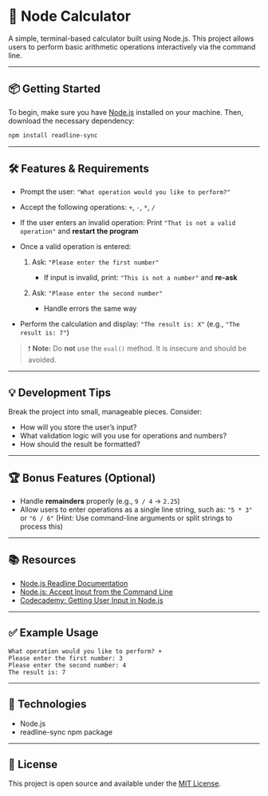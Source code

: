 
# 🧮 Node Calculator

A simple, terminal-based calculator built using Node.js. This project allows users to perform basic arithmetic operations interactively via the command line.

---

## 📦 Getting Started

To begin, make sure you have [Node.js](https://nodejs.org/) installed on your machine. Then, download the necessary dependency:

```bash
npm install readline-sync
````

---

## 🛠 Features & Requirements

* Prompt the user:
  `"What operation would you like to perform?"`

* Accept the following operations:
  `+`, `-`, `*`, `/`

* If the user enters an invalid operation:
  Print `"That is not a valid operation"` and **restart the program**

* Once a valid operation is entered:

  1. Ask: `"Please enter the first number"`

     * If input is invalid, print: `"This is not a number"` and **re-ask**
  2. Ask: `"Please enter the second number"`

     * Handle errors the same way

* Perform the calculation and display:
  `"The result is: X"`
  (e.g., `"The result is: 7"`)

> ❗ **Note:** Do **not** use the `eval()` method. It is insecure and should be avoided.

---

## 💡 Development Tips

Break the project into small, manageable pieces. Consider:

* How will you store the user’s input?
* What validation logic will you use for operations and numbers?
* How should the result be formatted?

---

## 🏆 Bonus Features (Optional)

* Handle **remainders** properly (e.g., `9 / 4` → `2.25`)
* Allow users to enter operations as a single line string, such as:
  `"5 * 3"` or `"6 / 6"`
  (Hint: Use command-line arguments or split strings to process this)

---

## 📚 Resources

* [Node.js Readline Documentation](https://www.w3schools.com/nodejs/ref_readline.asp)
* [Node.js: Accept Input from the Command Line](https://nodejs.org/en/learn/command-line/accept-input-from-the-command-line-in-nodejs)
* [Codecademy: Getting User Input in Node.js](https://www.codecademy.com/articles/getting-user-input-in-node-js)

---

## ✅ Example Usage

```
What operation would you like to perform? +
Please enter the first number: 3
Please enter the second number: 4
The result is: 7
```

---

## 🔧 Technologies

* Node.js
* readline-sync npm package

---

## 📄 License

This project is open source and available under the [MIT License](LICENSE).

